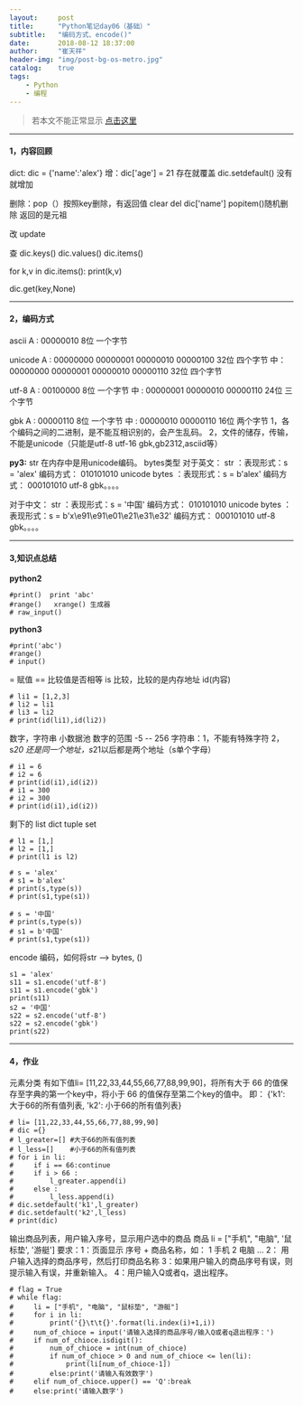 ```yaml
---
layout:     post
title:      "Python笔记day06（基础）"
subtitle:   "编码方式、encode()"
date:       2018-08-12 18:37:00
author:     "崔天祥"
header-img: "img/post-bg-os-metro.jpg"
catalog:    true
tags:
    - Python
    - 编程
---
```


> 若本文不能正常显示 [点击这里](https://blog.csdn.net/qq_34755081/article/details/81609152)

----------
#### 1，内容回顾
dict: dic = {'name':'alex'}
增：dic['age'] = 21 存在就覆盖
dic.setdefault() 没有就增加

删除：pop（）按照key删除，有返回值
    clear
    del dic['name']
    popitem()随机删除 返回的是元祖

改  update

查
dic.keys()
dic.values()
dic.items()

for k,v in dic.items():
    print(k,v)

dic.get(key,None)


----------
#### 2，编码方式
ascii
            A : 00000010  8位 一个字节

unicode     A : 00000000 00000001 00000010 00000100 32位  四个字节
            中：00000000 00000001 00000010 00000110 32位  四个字节


utf-8      A :  00100000 8位 一个字节
          中 :  00000001 00000010 00000110 24位 三个字节


gbk        A : 00000110  8位 一个字节
         中  : 00000010 00000110 16位 两个字节
1，各个编码之间的二进制，是不能互相识别的，会产生乱码。
2，文件的储存，传输，不能是unicode（只能是utf-8 utf-16 gbk,gb2312,asciid等）

**py3:**
    str 在内存中是用unicode编码。
        bytes类型
        对于英文：
             str  ：表现形式：s = 'alex'
                    编码方式： 010101010  unicode
            bytes ：表现形式：s = b'alex'
                    编码方式： 000101010  utf-8 gbk。。。。

  对于中文：
             str  ：表现形式：s = '中国'
                    编码方式： 010101010  unicode
            bytes ：表现形式：s = b'x\e91\e91\e01\e21\e31\e32'
                    编码方式： 000101010  utf-8 gbk。。。。


----------


#### 3,知识点总结
**python2**

```
#print()  print 'abc'
#range()   xrange() 生成器
# raw_input()
```
**python3**

```
#print('abc')
#range()
# input()

```
= 赋值 == 比较值是否相等   is 比较，比较的是内存地址  id(内容)

```
# li1 = [1,2,3]
# li2 = li1
# li3 = li2
# print(id(li1),id(li2))

```
数字，字符串 小数据池
数字的范围 -5 -- 256
字符串：1，不能有特殊字符
        2，s*20 还是同一个地址，s*21以后都是两个地址（s单个字母）
 

```
# i1 = 6
# i2 = 6
# print(id(i1),id(i2))
# i1 = 300
# i2 = 300
# print(id(i1),id(i2))
```
剩下的 list dict tuple set

```
# l1 = [1,]
# l2 = [1,]
# print(l1 is l2)

# s = 'alex'
# s1 = b'alex'
# print(s,type(s))
# print(s1,type(s1))

# s = '中国'
# print(s,type(s))
# s1 = b'中国'
# print(s1,type(s1))
```
encode 编码，如何将str --> bytes, ()

```
s1 = 'alex'
s11 = s1.encode('utf-8')
s11 = s1.encode('gbk')
print(s11)
s2 = '中国'
s22 = s2.encode('utf-8')
s22 = s2.encode('gbk')
print(s22)
```


----------


#### 4，作业
元素分类
    有如下值li= [11,22,33,44,55,66,77,88,99,90]，将所有大于 66 的值保存至字典的第一个key中，将小于 66 的值保存至第二个key的值中。
即： {'k1': 大于66的所有值列表, 'k2': 小于66的所有值列表}

```
# li= [11,22,33,44,55,66,77,88,99,90]
# dic ={}
# l_greater=[] #大于66的所有值列表
# l_less=[]    #小于66的所有值列表
# for i in li:
#     if i == 66:continue
#     if i > 66 :
#         l_greater.append(i)
#     else :
#         l_less.append(i)
# dic.setdefault('k1',l_greater)
# dic.setdefault('k2',l_less)
# print(dic)
```
输出商品列表，用户输入序号，显示用户选中的商品
    商品 li = ["手机", "电脑", '鼠标垫', '游艇']
要求：1：页面显示 序号 + 商品名称，如：
      	1 手机
	   	2 电脑
     		 …
     2： 用户输入选择的商品序号，然后打印商品名称
  3：如果用户输入的商品序号有误，则提示输入有误，并重新输入。
4：用户输入Q或者q，退出程序。

```
# flag = True
# while flag:
#     li = ["手机", "电脑", "鼠标垫", "游艇"]
#     for i in li:
#         print('{}\t\t{}'.format(li.index(i)+1,i))
#     num_of_chioce = input('请输入选择的商品序号/输入Q或者q退出程序：')
#     if num_of_chioce.isdigit():
#         num_of_chioce = int(num_of_chioce)
#         if num_of_chioce > 0 and num_of_chioce <= len(li):
#             print(li[num_of_chioce-1])
#         else:print('请输入有效数字')
#     elif num_of_chioce.upper() == 'Q':break
#     else:print('请输入数字')

```
